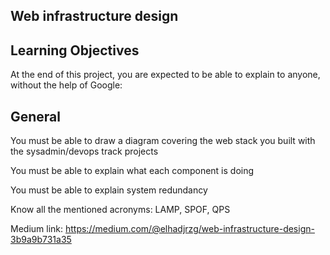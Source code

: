 ## Web infrastructure design

## Learning Objectives
At the end of this project, you are expected to be able to explain to anyone, without the help of Google:

## General

You must be able to draw a diagram covering the web stack you built with the sysadmin/devops track projects

You must be able to explain what each component is doing

You must be able to explain system redundancy

Know all the mentioned acronyms: LAMP, SPOF, QPS


Medium link: https://medium.com/@elhadjrzg/web-infrastructure-design-3b9a9b731a35